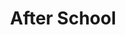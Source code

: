 ---
layout: Art
title: After School
layers: ['@helpers/bg01', '@helpers/brushify01', '@3/emoji', '@helpers/texturizer01']
devlog: 34ae5f5663444439b074dafea46b73d7
height: 600
hideDevlog: true
---